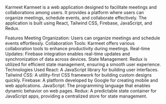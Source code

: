 Karmeet
Karmeet is a web application designed to facilitate meetings and collaborations among users. It provides a platform where users can organize meetings, schedule events, and collaborate effectively. The application is built using React, Tailwind CSS, Firebase, JavaScript, and Redux.

Features
Meeting Organization: Users can organize meetings and schedule events effortlessly.
Collaboration Tools: Karmeet offers various collaboration tools to enhance productivity during meetings.
Real-time Updates: Firebase integration enables real-time updates and synchronization of data across devices.
State Management: Redux is utilized for efficient state management, ensuring a smooth user experience.
Technologies Used
React: A JavaScript library for building user interfaces.
Tailwind CSS: A utility-first CSS framework for building custom designs quickly.
Firebase: A platform developed by Google for creating mobile and web applications.
JavaScript: The programming language that enables dynamic behavior on web pages.
Redux: A predictable state container for JavaScript apps, providing a centralized store for state management.
